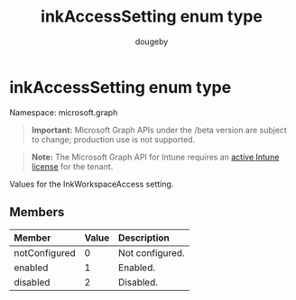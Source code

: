 ﻿---
title: "inkAccessSetting enum type"
description: "Values for the InkWorkspaceAccess setting."
author: "dougeby"
localization_priority: Normal
ms.prod: "intune"
doc_type: enumPageType
---

# inkAccessSetting enum type

Namespace: microsoft.graph

> **Important:** Microsoft Graph APIs under the /beta version are subject to change; production use is not supported.

> **Note:** The Microsoft Graph API for Intune requires an [active Intune license](https://go.microsoft.com/fwlink/?linkid=839381) for the tenant.

Values for the InkWorkspaceAccess setting.

## Members

| Member        | Value | Description     |
| :------------ | :---- | :-------------- |
| notConfigured | 0     | Not configured. |
| enabled       | 1     | Enabled.        |
| disabled      | 2     | Disabled.       |
